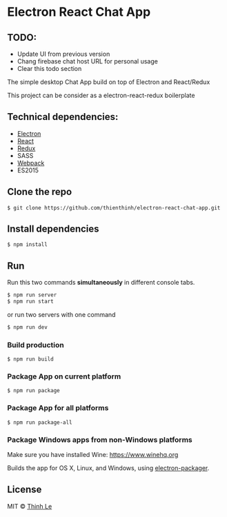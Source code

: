 # Electron React Chat App

## TODO:
- Update UI from previous version
- Chang firebase chat host URL for personal usage
- Clear this todo section

The simple desktop Chat App build on top of Electron and React/Redux

This project can be consider as a electron-react-redux boilerplate


## Technical dependencies:

- [Electron](http://electron.atom.io)
- [React](https://facebook.github.io/react/)
- [Redux](http://redux.js.org)
- SASS
- [Webpack](https://webpack.github.io)
- ES2015


## Clone the repo
```
$ git clone https://github.com/thienthinh/electron-react-chat-app.git
```

## Install dependencies

```
$ npm install
```

## Run

Run this two commands __simultaneously__ in different console tabs.

```bash
$ npm run server
$ npm run start
```

or run two servers with one command

```bash
$ npm run dev
```


### Build production

```
$ npm run build
```

### Package App on current platform

```
$ npm run package
```

### Package App for all platforms

```
$ npm run package-all
```

### Package Windows apps from non-Windows platforms
Make sure you have installed Wine: https://www.winehq.org

Builds the app for OS X, Linux, and Windows, using [electron-packager](https://github.com/electron-userland/electron-packager).


## License

MIT © [Thinh Le](http://thinhle.com)
